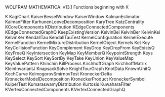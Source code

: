 
WOLFRAM MATHEMATICA: v13.1
Functions beginning with K

K
KagiChart
KaiserBesselWindow
KaiserWindow
KalmanEstimator
KalmanFilter
KarhunenLoeveDecomposition
KaryTree
KatzCentrality
KCoreComponents
KDistribution
KEdgeConnectedComponents
KEdgeConnectedGraphQ
KeepExistingVersion
KelvinBei
KelvinBer
KelvinKei
KelvinKer
KendallTau
KendallTauTest
KernelConfiguration
KernelExecute
KernelFunction
KernelMixtureDistribution
KernelObject
Kernels
Ket
Key
KeyCollisionFunction
KeyComplement
KeyDrop
KeyDropFrom
KeyExistsQ
KeyFreeQ
KeyIntersection
KeyMap
KeyMemberQ
KeypointStrength
Keys
KeySelect
KeySort
KeySortBy
KeyTake
KeyUnion
KeyValueMap
KeyValuePattern
Khinchin
KillProcess
KirchhoffGraph
KirchhoffMatrix
KleinInvariantJ
KnapsackSolve
KnightTourGraph
KnotData
KnownUnitQ
KochCurve
KolmogorovSmirnovTest
KroneckerDelta
KroneckerModelDecomposition
KroneckerProduct
KroneckerSymbol
KuiperTest
KumaraswamyDistribution
Kurtosis
KuwaharaFilter
KVertexConnectedComponents
KVertexConnectedGraphQ
